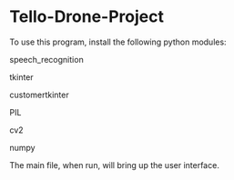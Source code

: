 # Tello-Drone-Project

To use this program, install the following python modules:


speech_recognition

tkinter

customertkinter

PIL

cv2

numpy



The main file, when run, will bring up the user interface. 
